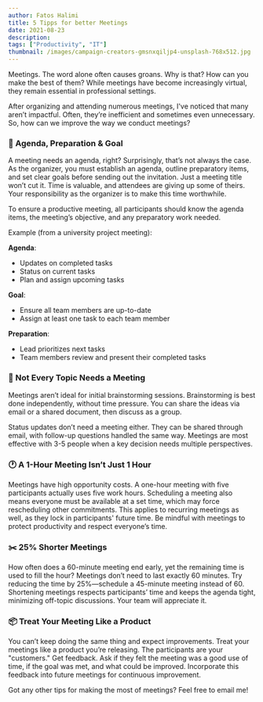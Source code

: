```yaml
---
author: Fatos Halimi
title: 5 Tipps for better Meetings
date: 2021-08-23
description: 
tags: ["Productivity", "IT"]
thumbnail: /images/campaign-creators-gmsnxqiljp4-unsplash-768x512.jpg
---
```


Meetings. The word alone often causes groans. Why is that? How can you make the best of them? While meetings have become increasingly virtual, they remain essential in professional settings.

After organizing and attending numerous meetings, I've noticed that many aren’t impactful. Often, they’re inefficient and sometimes even unnecessary. So, how can we improve the way we conduct meetings?

### 🎯 Agenda, Preparation & Goal

A meeting needs an agenda, right? Surprisingly, that’s not always the case. As the organizer, you must establish an agenda, outline preparatory items, and set clear goals before sending out the invitation. Just a meeting title won’t cut it. Time is valuable, and attendees are giving up some of theirs. Your responsibility as the organizer is to make this time worthwhile.

To ensure a productive meeting, all participants should know the agenda items, the meeting’s objective, and any preparatory work needed.

Example (from a university project meeting):

**Agenda**:

- Updates on completed tasks
- Status on current tasks
- Plan and assign upcoming tasks

**Goal**:

- Ensure all team members are up-to-date
- Assign at least one task to each team member

**Preparation**:

- Lead prioritizes next tasks
- Team members review and present their completed tasks

### 🤔 Not Every Topic Needs a Meeting

Meetings aren’t ideal for initial brainstorming sessions. Brainstorming is best done independently, without time pressure. You can share the ideas via email or a shared document, then discuss as a group.

Status updates don’t need a meeting either. They can be shared through email, with follow-up questions handled the same way. Meetings are most effective with 3-5 people when a key decision needs multiple perspectives.

### 🕐 A 1-Hour Meeting Isn’t Just 1 Hour

Meetings have high opportunity costs. A one-hour meeting with five participants actually uses five work hours. Scheduling a meeting also means everyone must be available at a set time, which may force rescheduling other commitments. This applies to recurring meetings as well, as they lock in participants' future time. Be mindful with meetings to protect productivity and respect everyone’s time.

### ✂️ 25% Shorter Meetings

How often does a 60-minute meeting end early, yet the remaining time is used to fill the hour? Meetings don’t need to last exactly 60 minutes. Try reducing the time by 25%—schedule a 45-minute meeting instead of 60. Shortening meetings respects participants’ time and keeps the agenda tight, minimizing off-topic discussions. Your team will appreciate it.

### 📦 Treat Your Meeting Like a Product

You can’t keep doing the same thing and expect improvements. Treat your meetings like a product you’re releasing. The participants are your "customers." Get feedback. Ask if they felt the meeting was a good use of time, if the goal was met, and what could be improved. Incorporate this feedback into future meetings for continuous improvement.

Got any other tips for making the most of meetings? Feel free to email me!
